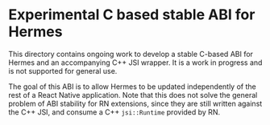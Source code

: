 # Experimental C based stable ABI for Hermes

This directory contains ongoing work to develop a stable C-based ABI for Hermes and an accompanying C++ JSI wrapper. It is a work in progress and is not supported for general use.

The goal of this ABI is to allow Hermes to be updated independently of the rest of a React Native application. Note that this does not solve the general problem of ABI stability for RN extensions, since they are still written against the C++ JSI, and consume a C++ `jsi::Runtime` provided by RN.

